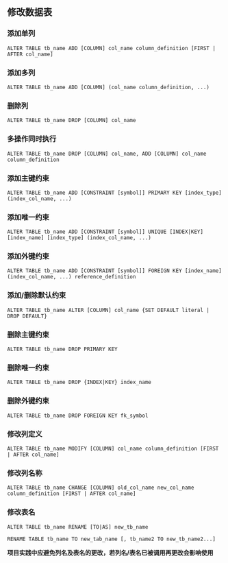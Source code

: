 ## 修改数据表
### 添加单列
```
ALTER TABLE tb_name ADD [COLUMN] col_name column_definition [FIRST | AFTER col_name]
```
### 添加多列
```
ALTER TABLE tb_name ADD [COLUMN] (col_name column_definition, ...)
```
### 删除列
```
ALTER TABLE tb_name DROP [COLUMN] col_name
```
### 多操作同时执行
```
ALTER TABLE tb_name DROP [COLUMN] col_name, ADD [COLUMN] col_name column_definition
```
### 添加主键约束
```
ALTER TABLE tb_name ADD [CONSTRAINT [symbol]] PRIMARY KEY [index_type] (index_col_name, ...)
```
### 添加唯一约束
```
ALTER TABLE tb_name ADD [CONSTRAINT [symbol]] UNIQUE [INDEX|KEY] [index_name] [index_type] (index_col_name, ...)
```
### 添加外键约束
```
ALTER TABLE tb_name ADD [CONSTRAINT [symbol]] FOREIGN KEY [index_name] (index_col_name, ...) reference_definition
```
### 添加/删除默认约束
```
ALTER TABLE tb_name ALTER [COLUMN] col_name {SET DEFAULT literal | DROP DEFAULT}
```
### 删除主键约束
```
ALTER TABLE tb_name DROP PRIMARY KEY
```
### 删除唯一约束
```
ALTER TABLE tb_name DROP {INDEX|KEY} index_name
```
### 删除外键约束
```
ALTER TABLE tb_name DROP FOREIGN KEY fk_symbol
```
### 修改列定义
```
ALTER TABLE tb_name MODIFY [COLUMN] col_name column_definition [FIRST | AFTER col_name]
```
### 修改列名称
```
ALTER TABLE tb_name CHANGE [COLUMN] old_col_name new_col_name column_definition [FIRST | AFTER col_name]
```
### 修改表名
```
ALTER TABLE tb_name RENAME [TO|AS] new_tb_name
```
```
RENAME TABLE tb_name TO new_tab_name [, tb_name2 TO new_tb_name2...]
```
**项目实践中应避免列名及表名的更改，若列名/表名已被调用再更改会影响使用**







